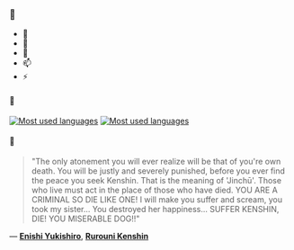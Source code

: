 ### 👋

- 🔭
- 🌱
- 💬
- 📫
- ⚡

#### 🧏

[![Most used languages](https://github-readme-stats-aynah.vercel.app/api/top-langs/?username=aynh&theme=solarized-dark&langs_count=6&layout=compact&hide_title=true)](https://github.com/anuraghazra/github-readme-stats#gh-dark-mode-only)
[![Most used languages](https://github-readme-stats-aynah.vercel.app/api/top-langs/?username=aynh&theme=solarized-light&langs_count=6&layout=compact&hide_title=true)](https://github.com/anuraghazra/github-readme-stats#gh-light-mode-only)

#### 💬

> "The only atonement you will ever realize will be that of you're own death. You will be justly and severely punished, before you ever find the peace you seek Kenshin. That is the meaning of 'Jinchū'. Those who live must act in the place of those who have died. YOU ARE A CRIMINAL SO DIE LIKE ONE! I will make you suffer and scream, you took my sister... You destroyed her happiness... SUFFER KENSHIN, DIE! YOU MISERABLE DOG!!"

&mdash; [**Enishi Yukishiro**](https://myanimelist.net/character.php?q=Enishi%20Yukishiro&cat=character), [**Rurouni Kenshin**](https://myanimelist.net/search/all?q=Rurouni%20Kenshin&cat=all)
